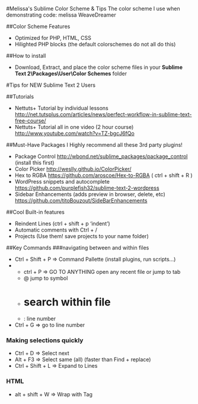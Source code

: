 #Melissa's Sublime Color Scheme & Tips
The color scheme I use when demonstrating code: melissa WeaveDreamer

##Color Scheme Features
* Optimized for PHP, HTML, CSS
* Hilighted PHP blocks  (the default colorschemes do not all do this)

##How to install
* Download, Extract, and place the color scheme files in  your **Sublime Text 2\Packages\User\Color Schemes**  folder

#Tips for NEW Sublime Text 2 Users

##Tutorials
* Nettuts+ Tutorial by individual lessons http://net.tutsplus.com/articles/news/perfect-workflow-in-sublime-text-free-course/
* Nettuts+ Tutorial all in one video (2 hour course) http://www.youtube.com/watch?v=TZ-bgcJ6fQo

##Must-Have Packages
I Highly recommend all these 3rd party plugins!
* Package Control http://wbond.net/sublime_packages/package_control (install this first)
* Color Picker http://weslly.github.io/ColorPicker/
* Hex to RGBA https://github.com/aroscoe/Hex-to-RGBA  (  ctrl + shift + R )
* WordPress snippets and autocomplete https://github.com/purplefish32/sublime-text-2-wordpress 
* Sidebar Enhancements (adds preview in browser, delete, etc) https://github.com/titoBouzout/SideBarEnhancements

##Cool Built-in features
* Reindent Lines (ctrl + shift + p ‘indent’)
* Automatic comments with Ctrl + /
* Projects (Use them! save projects to your name folder)

##Key Commands
###navigating between and within files
* Ctrl + Shift + P => Command Pallette (install plugins, run scripts...)
* * ctrl + P => GO TO ANYTHING open any recent file or jump to tab
  * @ jump to symbol
  * # search within file
  * : line number
* Ctrl + G => go to line number

### Making selections quickly
* Ctrl + D => Select next
* Alt + F3 => Select same (all)  (faster than Find + replace)
* Ctrl + Shift + L => Expand to Lines

### HTML
* alt + shift + W => Wrap with Tag

